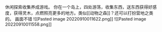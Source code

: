 休闲探索收集养成游戏。
你在一个岛上，四处游荡，收集东西，送东西获得好感度，获得灵木，点燃照亮更多的地方。类似[[动物之森]]？还可以打扮营地之类的。
画面不错
![[Pasted image 20220910011622.png]]
![[Pasted image 20220910011558.png]]
